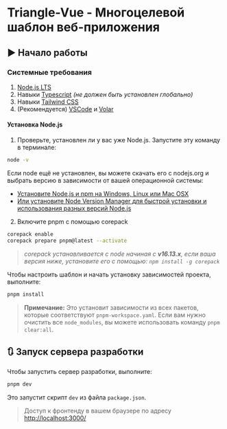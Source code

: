# Triangle-Vue - Многоцелевой шаблон веб-приложения

## ▶️ Начало работы

### Системные требования

1. [Node.js LTS](https://nodejs.org/en/)
2. Навыки [Typescript](https://github.com/microsoft/typescript) _(не должен быть установлен глобально)_
3. Навыки [Tailwind CSS](https://tailwindcss.com/)
4. (Рекомендуется) [VSCode](https://code.visualstudio.com/) и [Volar](https://marketplace.visualstudio.com/items?itemName=vue.volar)

#### Установка Node.js

1. Проверьте, установлен ли у вас уже Node.js. Запустите эту команду в терминале:

```bash
node -v
```

Если node ещё не установлен, вы можете скачать его с nodejs.org и выбрать версию в зависимости от вашей операционной системы:

- <a href="https://nodejs.org/en/download/" target="_blank">Установите Node.js и npm на Windows, Linux или Mac OSX</a>
- <a href="https://github.com/nvm-sh/nvm" target="_blank">Или установите Node Version Manager для быстрой установки и использования разных версий Node.js</a>

2. Включите pnpm с помощью corepack

```bash
corepack enable
corepack prepare pnpm@latest --activate
```

> _corepack устанавливается с node начиная с **v16.13.x**, если ваша версия ниже, установите его с помощью: `npm install -g corepack`_

Чтобы настроить шаблон и начать установку зависимостей проекта, выполните:

```bash
pnpm install
```

> **Примечание:** Это установит зависимости из всех пакетов, которые соответствуют `pnpm-workspace.yaml`. Если вам нужно очистить все `node_modules`, вы можете использовать команду `pnpm clear:all`.

## 🔃 Запуск сервера разработки

Чтобы запустить сервер разработки, выполните:

```bash
pnpm dev
```

Это запустит скрипт `dev` из файла `package.json`.

> Доступ к фронтенду в вашем браузере по адресу [http://localhost:3000/](http://localhost:3000/)
